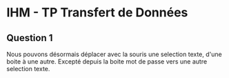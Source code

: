 # IHM - TP Transfert de Données

## Question 1

Nous pouvons désormais déplacer avec la souris une selection texte, d'une boite à une autre.
Excepté depuis la boite mot de passe vers une autre selection texte.

